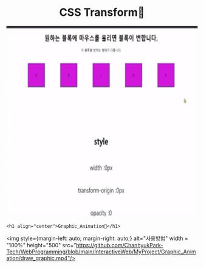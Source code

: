 

<h1 align="center">CSS Transform👋</h1>
<img style={margin-left: auto;
    margin-right: auto;} alt="사용방법" width = "100%" height="500" src="https://github.com/ChanhyukPark-Tech/WebProgramming/blob/main/InteractiveWeb/MyProject/CSS_Transform/CSS_transform.gif"/>
    
    <h1 align="center">Graphic_Animation👋</h1>
<img style={margin-left: auto;
    margin-right: auto;} alt="사용방법" width = "100%" height="500" src="https://github.com/ChanhyukPark-Tech/WebProgramming/blob/main/InteractiveWeb/MyProject/Graphic_Animation/draw_graphic.mp4"/>

